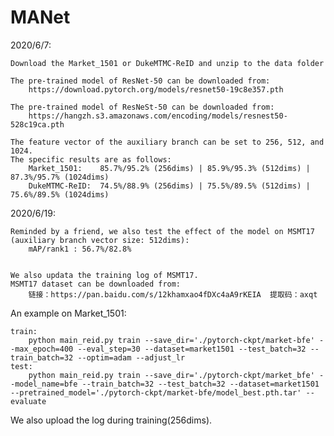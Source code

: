 # MANet
2020/6/7:

	Download the Market_1501 or DukeMTMC-ReID and unzip to the data folder

	The pre-trained model of ResNet-50 can be downloaded from:
		https://download.pytorch.org/models/resnet50-19c8e357.pth

	The pre-trained model of ResNeSt-50 can be downloaded from:
		https://hangzh.s3.amazonaws.com/encoding/models/resnest50-528c19ca.pth
	
	The feature vector of the auxiliary branch can be set to 256, 512, and 1024. 
	The specific results are as follows:
		Market_1501:	85.7%/95.2% (256dims) | 85.9%/95.3% (512dims) | 87.3%/95.7% (1024dims)
		DukeMTMC-ReID:	74.5%/88.9% (256dims) |	75.5%/89.5% (512dims) | 75.6%/89.5% (1024dims)

2020/6/19: 

	Reminded by a friend, we also test the effect of the model on MSMT17 (auxiliary branch vector size: 512dims): 
		mAP/rank1 : 56.7%/82.8%
	

	We also updata the training log of MSMT17.
	MSMT17 dataset can be downloaded from:
		链接：https://pan.baidu.com/s/12khamxao4fDXc4aA9rKEIA  提取码：axqt
		
		
An example on Market_1501:
	
	train:
		python main_reid.py train --save_dir='./pytorch-ckpt/market-bfe' --max_epoch=400 --eval_step=30 --dataset=market1501 --test_batch=32 --train_batch=32 --optim=adam --adjust_lr	
	test:
		python main_reid.py train --save_dir='./pytorch-ckpt/market_bfe' --model_name=bfe --train_batch=32 --test_batch=32 --dataset=market1501 --pretrained_model='./pytorch-ckpt/market-bfe/model_best.pth.tar' --evaluate
We also upload the log during training(256dims).


